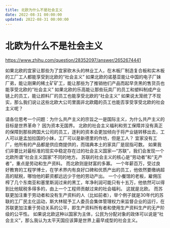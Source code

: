 ```yaml
---
title: 北欧为什么不是社会主义
date: 2022-08-31 00:00:00
updated: 2022-08-31 00:00:00
---
```


# 北欧为什么不是社会主义

https://www.zhihu.com/question/28352097/answer/2652674441

 如果北欧的宜家让那些为了宜家砍木头的林业工人，在木板厂制造复合板和实木板的工厂工人都能享受到北欧的“社会主义”
如果北欧的诺基亚能让中国的电子厂妹厂弟，能让刚果的稀土矿矿工，能让那些为了推销他们产品而起早贪黑的售货员也能享受北欧的“社会主义”
如果北欧的乐高能让那些玩具厂的员工和塑料制成产业链上的员工，能让颜料厂的员工也能享受北欧的“社会主义”
如果说太笼统了不现实，那么我们说让这些北欧大公司里面非北欧籍的员工也能否享受享受北欧的社会主义呢？

请各位思考一个问题：为什么共产主义的宗旨之一是国际主义，为什么共产主义的目标是世界革命？
因为资本无国界。
北欧的社会主义福利和劳工保障并没有真正的保障到那些跨国大公司的员工，逐利的资本会更加倾向于将产业链转移出去，工人可以是孟加拉国的小妹，工厂可以是新德里的作坊，但是工人？
宜家没有工厂，他所有的产品都是供应商提供的，而瑞典本土的家具厂是屈指可数。
如果我们非要比对最标准的现实中稳定存在过的社会主义国家—“苏联”，我们会发现一个北欧所谓“社会主义国家”不同的地方。
苏联的社会主义的核心是“劳动者”和“无产者”，重点是劳动和生产资料。
而北欧则是财富的多寡。
一个年薪百万，受过良好教育的工程学博士，在学术界内有良好口碑和优质产出的员工，他依然要缴纳超高的赋税，哪怕他的薪资都远远少于他的劳动产出。
一个小餐馆的老板，雇佣压榨了几个东南亚和塞里斯润过来的黑工，年净利润可能只有十五万，他依然可以得到比他赋税多得多的，由上一个工程师贡献过来的社会福利。
这就是北欧。
而苏联更加注重于劳动者和没有生产资料的人（比如前者），举个例子就是30年代的苏联的工厂民主化运动，斯大林赋予工人委员会集体管理权力来监督企业的运行，在苏联更加注重于劳动关系的公平，即生产资料所有者和使用生产资料生产的无产阶级的公平性。
如果说北欧这种以国家为主体，公民为分配对象的政体可以说是“社会主义”，那么我认为太平天国应该算是世界上最早成型的社会主义。
